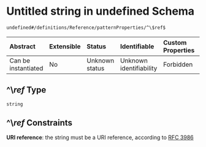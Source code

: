 # Untitled string in undefined Schema

```txt
undefined#/definitions/Reference/patternProperties/^\$ref$
```



| Abstract            | Extensible | Status         | Identifiable            | Custom Properties | Additional Properties | Access Restrictions | Defined In                                                          |
| :------------------ | :--------- | :------------- | :---------------------- | :---------------- | :-------------------- | :------------------ | :------------------------------------------------------------------ |
| Can be instantiated | No         | Unknown status | Unknown identifiability | Forbidden         | Allowed               | none                | [test1.schema.json*](json/test1.schema.json "open original schema") |

## ^\\$ref$ Type

`string`

## ^\\$ref$ Constraints

**URI reference**: the string must be a URI reference, according to [RFC 3986](https://tools.ietf.org/html/rfc3986 "check the specification")
